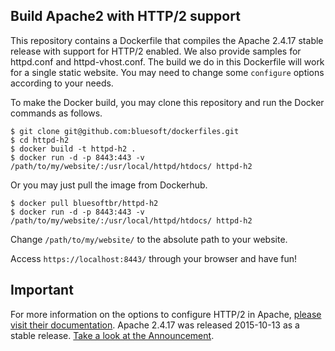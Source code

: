 ## Build Apache2 with HTTP/2 support

This repository contains a Dockerfile that compiles the Apache 2.4.17 stable release with support for HTTP/2 enabled. We also provide samples for httpd.conf and httpd-vhost.conf.
The build we do in this Dockerfile will work for a single static website. You may need to change some ```configure``` options according to your needs.

To make the Docker build, you may clone this repository and run the Docker commands as follows.

```
$ git clone git@github.com:bluesoft/dockerfiles.git
$ cd httpd-h2
$ docker build -t httpd-h2 .
$ docker run -d -p 8443:443 -v /path/to/my/website/:/usr/local/httpd/htdocs/ httpd-h2
```

Or you may just pull the image from Dockerhub.

```
$ docker pull bluesoftbr/httpd-h2
$ docker run -d -p 8443:443 -v /path/to/my/website/:/usr/local/httpd/htdocs/ httpd-h2
```

Change ```/path/to/my/website/``` to the absolute path to your website.

Access ```https://localhost:8443/``` through your browser and have fun!

## Important

For more information on the options to configure HTTP/2 in Apache, [please visit their documentation].
Apache 2.4.17 was released 2015-10-13 as a stable release. [Take a look at the Announcement].

[//]: #
[please visit their documentation]: <http://httpd.apache.org/docs/2.4/mod/mod_http2.html>
[Take a look at the Announcement]: <http://www.apache.org/dist/httpd/Announcement2.4.html>


